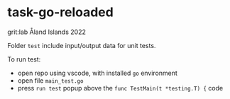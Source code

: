# task-go-reloaded
grit:lab Åland Islands 2022

Folder `test` include input/output data for unit tests.

To run test:
- open repo using vscode, with installed `go` environment
- open file `main_test.go`
- press `run test` popup above the `func TestMain(t *testing.T) {` code